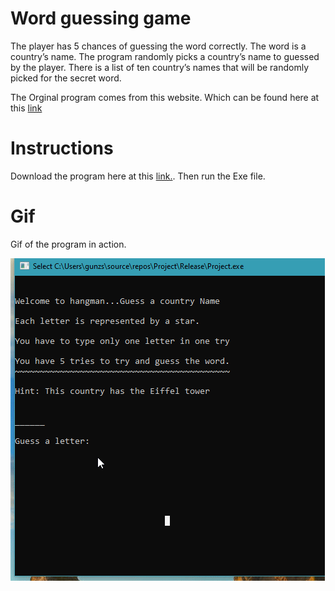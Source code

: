 # Word guessing game

The player has 5 chances of guessing the word correctly. The word is a country’s name.  The program randomly picks a country’s name to guessed by the player.  There is a list of ten country’s names that will be randomly picked for the secret word. 

The Orginal program comes from this website. Which can be found here at this [link](http://www.cppforschool.com/project/hangman-game-code.html) 

# Instructions
Download the program here at this [link.](https://github.com/MantieReid/HangMan-game/releases/tag/1.0.2). Then run the Exe file. 

# Gif
Gif of the program in action. 

![alt text](https://github.com/MantieReid/HangMan-game/blob/master/R5gg12WPap.gif)
